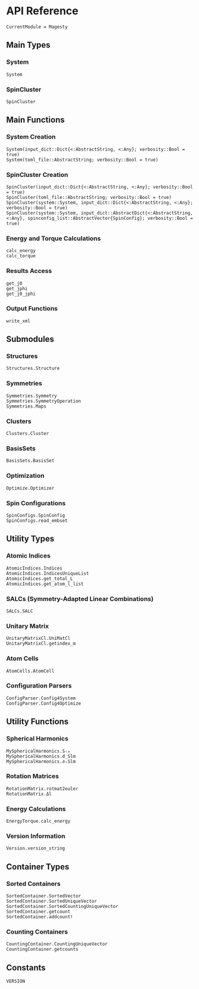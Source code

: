 # API Reference

```@meta
CurrentModule = Magesty
```

## Main Types

### System
```@docs
System
```

### SpinCluster
```@docs
SpinCluster
```

## Main Functions

### System Creation
```@docs
System(input_dict::Dict{<:AbstractString, <:Any}; verbosity::Bool = true)
System(toml_file::AbstractString; verbosity::Bool = true)
```

### SpinCluster Creation
```@docs
SpinCluster(input_dict::Dict{<:AbstractString, <:Any}; verbosity::Bool = true)
SpinCluster(toml_file::AbstractString; verbosity::Bool = true)
SpinCluster(system::System, input_dict::Dict{<:AbstractString, <:Any}; verbosity::Bool = true)
SpinCluster(system::System, input_dict::AbstractDict{<:AbstractString, <:Any}, spinconfig_list::AbstractVector{SpinConfig}; verbosity::Bool = true)
```

### Energy and Torque Calculations
```@docs
calc_energy
calc_torque
```

### Results Access
```@docs
get_j0
get_jphi
get_j0_jphi
```

### Output Functions
```@docs
write_xml
```

## Submodules

### Structures
```@docs
Structures.Structure
```

### Symmetries
```@docs
Symmetries.Symmetry
Symmetries.SymmetryOperation
Symmetries.Maps
```

### Clusters
```@docs
Clusters.Cluster
```

### BasisSets
```@docs
BasisSets.BasisSet
```

### Optimization
```@docs
Optimize.Optimizer
```

### Spin Configurations
```@docs
SpinConfigs.SpinConfig
SpinConfigs.read_embset
```

## Utility Types

### Atomic Indices
```@docs
AtomicIndices.Indices
AtomicIndices.IndicesUniqueList
AtomicIndices.get_total_L
AtomicIndices.get_atom_l_list
```

### SALCs (Symmetry-Adapted Linear Combinations)
```@docs
SALCs.SALC
```

### Unitary Matrix
```@docs
UnitaryMatrixCl.UniMatCl
UnitaryMatrixCl.getindex_m
```

### Atom Cells
```@docs
AtomCells.AtomCell
```

### Configuration Parsers
```@docs
ConfigParser.Config4System
ConfigParser.Config4Optimize
```

## Utility Functions

### Spherical Harmonics
```@docs
MySphericalHarmonics.Sₗₘ
MySphericalHarmonics.d_Slm
MySphericalHarmonics.∂ᵢSlm
```

### Rotation Matrices
```@docs
RotationMatrix.rotmat2euler
RotationMatrix.Δl
```

### Energy Calculations
```@docs
EnergyTorque.calc_energy
```

### Version Information
```@docs
Version.version_string
```

## Container Types

### Sorted Containers
```@docs
SortedContainer.SortedVector
SortedContainer.SortedUniqueVector
SortedContainer.SortedCountingUniqueVector
SortedContainer.getcount
SortedContainer.addcount!
```

### Counting Containers
```@docs
CountingContainer.CountingUniqueVector
CountingContainer.getcounts
```

## Constants

```@docs
VERSION
```